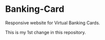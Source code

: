 # Banking-Card
Responsive website for Virtual Banking Cards.


This is my 1st change in this repository.

